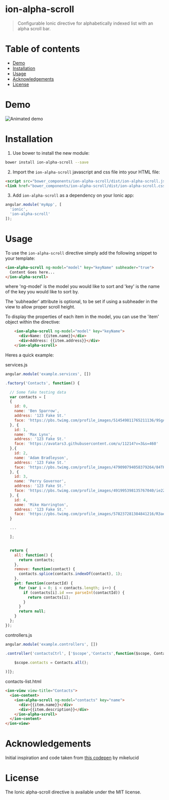 ion-alpha-scroll
================

> Configurable Ionic directive for alphabetically indexed list with an alpha scroll bar.

# Table of contents

- [Demo](#demo)
- [Installation](#installation)
- [Usage](#usage)
- [Acknowledgements](#acknowledgements)
- [License](#license)

# Demo

![Animated demo](https://github.com/aquint/ion-alpha-scroll/raw/master/demo.gif)

# Installation

1. Use bower to install the new module:
```bash
bower install ion-alpha-scroll --save
```
2. Import the `ion-alpha-scroll` javascript and css file into your HTML file:
```html
<script src="bower_components/ion-alpha-scroll/dist/ion-alpha-scroll.js"></script>
<link href="bower_components/ion-alpha-scroll/dist/ion-alpha-scroll.css" rel="stylesheet">
```
3. Add `ion-alpha-scroll` as a dependency on your Ionic app:
```javascript
angular.module('myApp', [
  'ionic',
  'ion-alpha-scroll'
]);
```

# Usage

To use the `ion-alpha-scroll` directive simply add the following snippet to your template:
```html
<ion-alpha-scroll ng-model="model" key="keyName" subheader="true">
  Content Goes here...
</ion-alpha-scroll>
```
where 'ng-model' is the model you would like to sort and 'key' is the name of the key you would like to sort by.

The 'subheader' attribute is optional, to be set if using a subheader in the view to allow proper scroll height.

To display the properties of each item in the model, you can use the 'item' object within the directive:
```html
	<ion-alpha-scroll ng-model="model" key="keyName">
	  <div>Name: {{item.name}}</div>
	  <div>Address: {{item.address}}</div>
	</ion-alpha-scroll>
```

Heres a quick example:

services.js
```javascript
angular.module('example.services', [])

.factory('Contacts', function() {

  // Some fake testing data
  var contacts = [
  {
    id: 0,
    name: 'Ben Sparrow',
    address: '123 Fake St.'
    face: 'https://pbs.twimg.com/profile_images/514549811765211136/9SgAuHeY.png'
  }, {
    id: 1,
    name: 'Max Lynx',
    address: '123 Fake St.'
    face: 'https://avatars3.githubusercontent.com/u/11214?v=3&s=460'
  },{
    id: 2,
    name: 'Adam Bradleyson',
    address: '123 Fake St.'
    face: 'https://pbs.twimg.com/profile_images/479090794058379264/84TKj_qa.jpeg'
  }, {
    id: 3,
    name: 'Perry Governor',
    address: '123 Fake St.'
    face: 'https://pbs.twimg.com/profile_images/491995398135767040/ie2Z_V6e.jpeg'
  }, {
    id: 4,
    name: 'Mike Harrington',
    address: '123 Fake St.'
    face: 'https://pbs.twimg.com/profile_images/578237281384841216/R3ae1n61.png'
  }

  ...

  ];


  return {
    all: function() {
      return contacts;
    },
    remove: function(contact) {
      contacts.splice(contacts.indexOf(contact), 1);
    },
    get: function(contactId) {
      for (var i = 0; i < contacts.length; i++) {
        if (contacts[i].id === parseInt(contactId)) {
          return contacts[i];
        }
      }
      return null;
    }
  };
});

```
controllers.js
```javascript
angular.module('example.controllers', [])

.controller('contactsCtrl', ['$scope','Contacts',function($scope, Contacts) {
 
	$scope.contacts = Contacts.all();

)]};

```
contacts-list.html
```html
<ion-view view-title="Contacts">
  <ion-content>
    <ion-alpha-scroll ng-model="contacts" key="name">
      <div>{{item.name}}</div>
      <div>{{item.description}}</div>
    </ion-alpha-scroll>
  </ion-content>
</ion-view>
```

# Acknowledgements

Initial inspiration and code taken from [this codepen](http://codepen.io/mikelucid/pen/mqzLc) by mikelucid

# License

The Ionic alpha-scroll directive is available under the MIT license.
